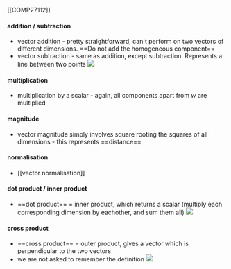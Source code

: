 [[COMP27112]]

#### addition / subtraction
- vector addition - pretty straightforward, can't perform on two vectors of different dimensions. ==Do not add the homogeneous component==
- vector subtraction - same as addition, except subtraction. Represents a line between two points
![](https://i.imgur.com/sRFloNg.png)

#### multiplication
- multiplication by a scalar - again, all components apart from $w$ are multiplied

#### magnitude
- vector magnitude simply involves square rooting the squares of all dimensions - this represents ==distance==

#### normalisation
- [[vector normalisation]]


#### dot product / inner product
- ==dot product== = inner product, which returns a scalar (multiply each corresponding dimension by eachother, and sum them all)
![](https://i.imgur.com/nlk5hAo.png)


#### cross product
- ==cross product== = outer product, gives a vector which is perpendicular to the two vectors
- we are not asked to remember the definition
![](https://i.imgur.com/sB37EBd.png)

